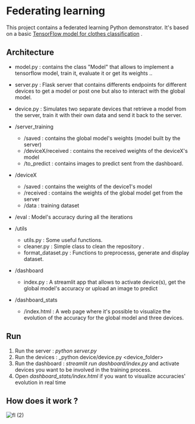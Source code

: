 # Federating learning

This project contains a federated learning Python demonstrator. It's based on a basic [TensorFlow model for clothes classification](https://www.tensorflow.org/tutorials/keras/classification) .

## Architecture
  - model.py : contains the class "Model" that allows to implement a tensorflow model, train it, evaluate it or get its weights ..
  - server.py : Flask server that contains differents endpoints for different devices to get a model or post one but also to interact with the global model.
  - device.py : Simulates two separate devices that retrieve a model from the server, train it with their own data and send it back to the server.

  - /server_training
    - /saved : contains the global model's weights (model built by the server)
    - /deviceX/received : contains the received weights of the deviceX's model
    - /to_predict : contains images to predict sent from the dashboard.
  
  - /deviceX
    - /saved : contains the weights of the device1's model
    - /received : contains the weights of the global model get from the server
    - /data : training dataset

  - /eval : Model's accuracy during all the iterations

  - /utils 
    - utils.py : Some useful functions.
    - cleaner.py : Simple class to clean the repository .
    - format_dataset.py : Functions to preprocesss, generate and display dataset.

  - /dashboard
    - index.py : A streamlit app that allows to activate device(s), get the global model's accuracy or upload an image to predict

  - /dashboard_stats
    - /index.html : A web page where it's possible to visualize the evolution of the accuracy for the global model and three devices.


## Run

1) Run the server : _python server.py <port>_
2) Run the devices : _python device/device.py <port> <device_folder>
3) Run the dashboard : _streamlit run dashboard/index.py_ and activate devices you want to be involved in the training process.
4) Open _dashboard_stats/index.html_ if you want to visualize accuracies' evolution in real time
  

## How does it work ?
![fl (2)](https://user-images.githubusercontent.com/61874108/178231813-1b25f0e9-883b-44a6-a4f7-44e0aa8fdc65.jpg)
